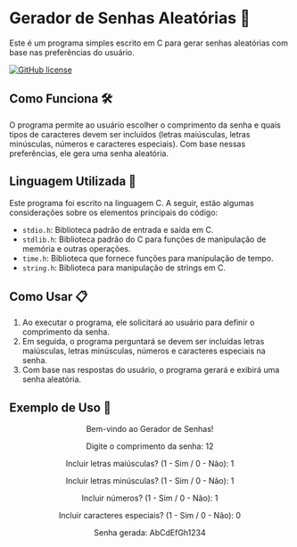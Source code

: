 # Gerador de Senhas Aleatórias 🔐

Este é um programa simples escrito em C para gerar senhas aleatórias com base nas preferências do usuário.

[![GitHub license](https://img.shields.io/badge/license-MIT-blue.svg)](https://github.com/seu-usuario/seu-repositorio/blob/main/LICENSE)

## Como Funciona 🛠️

O programa permite ao usuário escolher o comprimento da senha e quais tipos de caracteres devem ser incluídos (letras maiúsculas, letras minúsculas, números e caracteres especiais). Com base nessas preferências, ele gera uma senha aleatória.

## Linguagem Utilizada 🚀

Este programa foi escrito na linguagem C. A seguir, estão algumas considerações sobre os elementos principais do código:

- `stdio.h`: Biblioteca padrão de entrada e saída em C.
- `stdlib.h`: Biblioteca padrão do C para funções de manipulação de memória e outras operações.
- `time.h`: Biblioteca que fornece funções para manipulação de tempo.
- `string.h`: Biblioteca para manipulação de strings em C.

## Como Usar 📋

1. Ao executar o programa, ele solicitará ao usuário para definir o comprimento da senha.
2. Em seguida, o programa perguntará se devem ser incluídas letras maiúsculas, letras minúsculas, números e caracteres especiais na senha.
3. Com base nas respostas do usuário, o programa gerará e exibirá uma senha aleatória.

## Exemplo de Uso 📝

<p align="center">
  Bem-vindo ao Gerador de Senhas!
<p align="center">
  Digite o comprimento da senha: 12
<p align="center">  
  Incluir letras maiúsculas? (1 - Sim / 0 - Não): 1
<p align="center">  
  Incluir letras minúsculas? (1 - Sim / 0 - Não): 1
<p align="center">  
  Incluir números? (1 - Sim / 0 - Não): 1
<p align="center">  
  Incluir caracteres especiais? (1 - Sim / 0 - Não): 0
<p align="center">
  Senha gerada: AbCdEfGh1234
</p>
